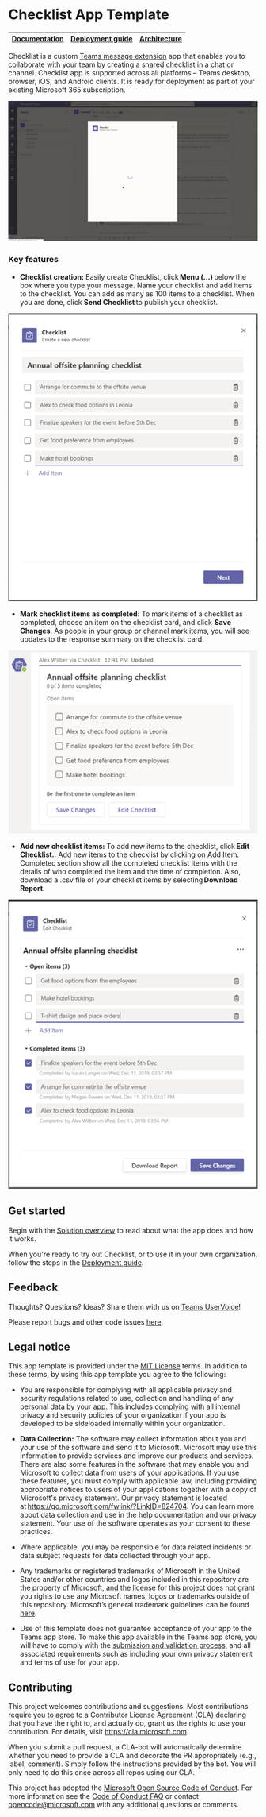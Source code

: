 # Checklist App Template

| [Documentation](./wiki/Home.md) | [Deployment guide](./wiki/Deployment-guide.md) | [Architecture](./wiki/Solution-overview.md) |
| ---- | ---- | ---- |

Checklist is a custom [Teams message extension](https://docs.microsoft.com/en-us/microsoftteams/platform/messaging-extensions/what-are-messaging-extensions) app that enables you to collaborate with your team by creating a shared checklist in a chat or channel. Checklist app is supported across all platforms – Teams desktop, browser, iOS, and Android clients. It is ready for deployment as part of your existing Microsoft 365 subscription.

![Checklist Template compose message screen](./wiki/images/ChecklistTemplateCompose.gif)

### Key features
* **Checklist creation:** Easily create Checklist, click **Menu (…)** below the box where you type your message. Name your checklist and add items to the checklist. You can add as many as 100 items to a checklist. When you are done, click **Send Checklist** to publish your checklist. 

![Checklist Template Creation screen](./wiki/images/ChecklistTemplateCreation.png)

* **Mark checklist items as completed:** To mark items of a checklist as completed, choose an item on the checklist card, and click  **Save Changes**. As people in your group or channel mark items, you will see updates to the response summary on the checklist card.

![Checklist Template Submit screen](./wiki/images/ChecklistTemplateSubmit.png)

* **Add new checklist items:** To add new items to the checklist, click **Edit Checklist.**. Add new items to the checklist by clicking on Add Item. Completed section show all the completed checklist items with the details of who completed the item and the time of completion. Also, download a .csv file of your checklist items by selecting **Download Report**.

![Checklist Template Update screen](./wiki/images/ChecklistTemplateUpdate.png)

## Get started

Begin with the [Solution overview](./wiki/Solution-overview.md) to read about what the app does and how it works.

When you're ready to try out Checklist, or to use it in your own organization, follow the steps in the [Deployment guide](./wiki/Deployment-guide.md).

## Feedback

Thoughts? Questions? Ideas? Share them with us on [Teams UserVoice](https://microsoftteams.uservoice.com/forums/555103-public)!

Please report bugs and other code issues [here](https://github.com/OfficeDev/microsoft-teams-checklist-app/issues/new).

## Legal notice

This app template is provided under the [MIT License](./LICENSE) terms.  In addition to these terms, by using this app template you agree to the following:

- You are responsible for complying with all applicable privacy and security regulations related to use, collection and handling of any personal data by your app. This includes complying with all internal privacy and security policies of your organization if your app is developed to be sideloaded internally within your organization.

- **Data Collection:** The software may collect information about you and your use of the software and send it to Microsoft. Microsoft may use this information to provide services and improve our products and services. There are also some features in the software that may enable you and Microsoft to collect data from users of your applications. If you use these features, you must comply with applicable law, including providing appropriate notices to users of your applications together with a copy of Microsoft's privacy statement. Our privacy statement is located at https://go.microsoft.com/fwlink/?LinkID=824704. You can learn more about data collection and use in the help documentation and our privacy statement. Your use of the software operates as your consent to these practices. 
 
- Where applicable, you may be responsible for data related incidents or data subject requests for data collected through your app.

- Any trademarks or registered trademarks of Microsoft in the United States and/or other countries and logos included in this repository are the property of Microsoft, and the license for this project does not grant you rights to use any Microsoft names, logos or trademarks outside of this repository. Microsoft’s general trademark guidelines can be found [here](https://www.microsoft.com/en-us/legal/intellectualproperty/trademarks/usage/general.aspx).

- Use of this template does not guarantee acceptance of your app to the Teams app store. To make this app available in the Teams app store, you will have to comply with the [submission and validation process](https://docs.microsoft.com/en-us/microsoftteams/platform/concepts/deploy-and-publish/appsource/publish), and all associated requirements such as including your own privacy statement and terms of use for your app.

## Contributing

This project welcomes contributions and suggestions. Most contributions require you to agree to a Contributor License Agreement (CLA) declaring that you have the right to, and actually do, grant us the rights to use your contribution. For details, visit https://cla.microsoft.com.

When you submit a pull request, a CLA-bot will automatically determine whether you need to provide a CLA and decorate the PR appropriately (e.g., label, comment). Simply follow the instructions provided by the bot. You will only need to do this once across all repos using our CLA.

This project has adopted the [Microsoft Open Source Code of Conduct](https://opensource.microsoft.com/codeofconduct/). For more information see the [Code of Conduct FAQ](https://opensource.microsoft.com/codeofconduct/faq/) or contact [opencode@microsoft.com](mailto:opencode@microsoft.com) with any additional questions or comments.
